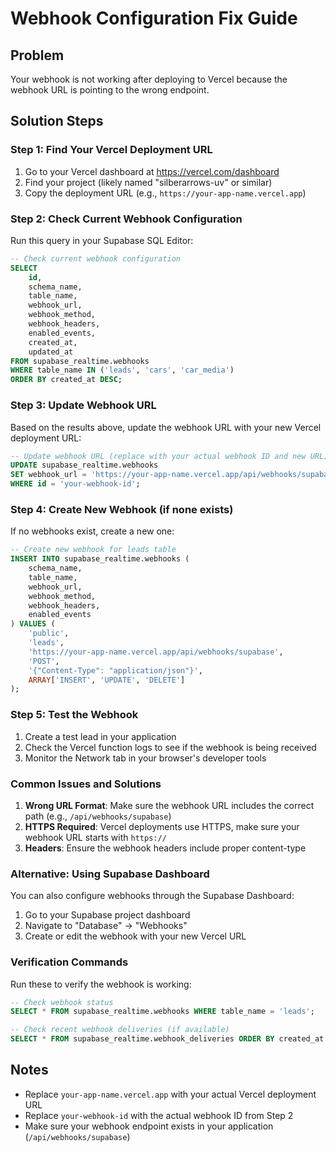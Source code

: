 # Webhook Configuration Fix Guide

## Problem
Your webhook is not working after deploying to Vercel because the webhook URL is pointing to the wrong endpoint.

## Solution Steps

### Step 1: Find Your Vercel Deployment URL
1. Go to your Vercel dashboard at https://vercel.com/dashboard
2. Find your project (likely named "silberarrows-uv" or similar)
3. Copy the deployment URL (e.g., `https://your-app-name.vercel.app`)

### Step 2: Check Current Webhook Configuration

Run this query in your Supabase SQL Editor:

```sql
-- Check current webhook configuration
SELECT 
    id,
    schema_name,
    table_name,
    webhook_url,
    webhook_method,
    webhook_headers,
    enabled_events,
    created_at,
    updated_at
FROM supabase_realtime.webhooks
WHERE table_name IN ('leads', 'cars', 'car_media')
ORDER BY created_at DESC;
```

### Step 3: Update Webhook URL

Based on the results above, update the webhook URL with your new Vercel deployment URL:

```sql
-- Update webhook URL (replace with your actual webhook ID and new URL)
UPDATE supabase_realtime.webhooks 
SET webhook_url = 'https://your-app-name.vercel.app/api/webhooks/supabase'
WHERE id = 'your-webhook-id';
```

### Step 4: Create New Webhook (if none exists)

If no webhooks exist, create a new one:

```sql
-- Create new webhook for leads table
INSERT INTO supabase_realtime.webhooks (
    schema_name,
    table_name,
    webhook_url,
    webhook_method,
    webhook_headers,
    enabled_events
) VALUES (
    'public',
    'leads',
    'https://your-app-name.vercel.app/api/webhooks/supabase',
    'POST',
    '{"Content-Type": "application/json"}',
    ARRAY['INSERT', 'UPDATE', 'DELETE']
);
```

### Step 5: Test the Webhook

1. Create a test lead in your application
2. Check the Vercel function logs to see if the webhook is being received
3. Monitor the Network tab in your browser's developer tools

### Common Issues and Solutions

1. **Wrong URL Format**: Make sure the webhook URL includes the correct path (e.g., `/api/webhooks/supabase`)
2. **HTTPS Required**: Vercel deployments use HTTPS, make sure your webhook URL starts with `https://`
3. **Headers**: Ensure the webhook headers include proper content-type

### Alternative: Using Supabase Dashboard

You can also configure webhooks through the Supabase Dashboard:
1. Go to your Supabase project dashboard
2. Navigate to "Database" → "Webhooks"
3. Create or edit the webhook with your new Vercel URL

### Verification Commands

Run these to verify the webhook is working:

```sql
-- Check webhook status
SELECT * FROM supabase_realtime.webhooks WHERE table_name = 'leads';

-- Check recent webhook deliveries (if available)
SELECT * FROM supabase_realtime.webhook_deliveries ORDER BY created_at DESC LIMIT 10;
```

## Notes
- Replace `your-app-name.vercel.app` with your actual Vercel deployment URL
- Replace `your-webhook-id` with the actual webhook ID from Step 2
- Make sure your webhook endpoint exists in your application (`/api/webhooks/supabase`) 